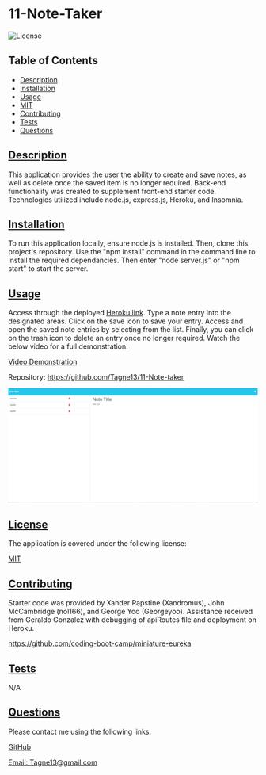 # 11-Note-Taker

  
![License](https://img.shields.io/badge/License-MIT-blue.svg)
    

  ## Table of Contents

  * [Description](#description)
  * [Installation](#installation)
  * [Usage](#usage)
  * [MIT](https://choosealicense.com/licenses/MIT)
  * [Contributing](#contributing)
  * [Tests](#tests)
  * [Questions](#questions)
  
  ## [Description](#table-of-contents)

  This application provides the user the ability to create and save notes, as well as delete once the saved item is no longer required. Back-end functionality was created to supplement front-end starter code. Technologies utilized include node.js, express.js, Heroku, and Insomnia.

  ## [Installation](#table-of-contents)

  To run this application locally, ensure node.js is installed. Then, clone this project's repository. Use the "npm install" command in the command line to install the required dependancies. Then enter "node server.js" or "npm start" to start the server.

  ## [Usage](#table-of-contents)

  Access through the deployed [Heroku link](https://tagne13-note-taker.herokuapp.com/). Type a note entry into the designated areas. Click on the save icon to save your entry. Access and open the saved note entries by selecting from the list. Finally, you can click on the trash icon to delete an entry once no longer required. Watch the below video for a full demonstration. 

  [Video Demonstration](https://drive.google.com/file/d/1NZ9pcge4rocDMYgDXvw01NORstp4ox_-/view)

  Repository: https://github.com/Tagne13/11-Note-taker

  ![Screenshot](images/Screenshot.png)

  ## [License](#table-of-contents)

  The application is covered under the following license:
    
  [MIT](https://choosealicense.com/licenses/MIT)
    
  ## [Contributing](#table-of-contents)

  Starter code was provided by Xander Rapstine (Xandromus), John McCambridge (nol166), and George Yoo (Georgeyoo). Assistance received from Geraldo Gonzalez with debugging of apiRoutes file and deployment on Heroku.

  https://github.com/coding-boot-camp/miniature-eureka

  ## [Tests](#table-of-contents)

  N/A

  ## [Questions](#table-of-contents)

  Please contact me using the following links:

  [GitHub](https://github.com/Tagne13)

  [Email: Tagne13@gmail.com](mailto:Tagne13@gmail.com)
